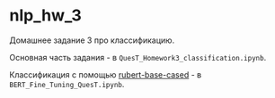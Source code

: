 # nlp_hw_3

Домашнее задание 3 про классификацию. 

Основная часть задания - в ```QuesT_Homework3_classification.ipynb```. 

Классификация с помощью [rubert-base-cased](https://huggingface.co/DeepPavlov/rubert-base-cased) - в ```BERT_Fine_Tuning_QuesT.ipynb```.
